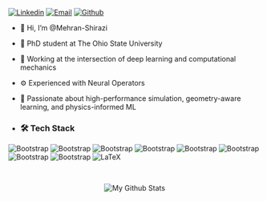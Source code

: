 [![Linkedin](https://img.shields.io/badge/-LinkedIn-blue?style=flat&logo=Linkedin&logoColor=white)](https://www.linkedin.com/in/mehran-shirazi/)
[![Email](https://img.shields.io/badge/Email-shirazi.12%40osu.edu-blue?style=flat&logo=maildotru&logoColor=white)](mailto:shirazi.12@osu.edu)
[![Github](https://img.shields.io/github/followers/hejazizo?label=Follow&style=social)](https://github.com/Mehran-Shirazi)

- 👋 Hi, I’m @Mehran-Shirazi
- 🔬 PhD student at The Ohio State University
- 🚀 Working at the intersection of deep learning and computational mechanics
- ⚙️ Experienced with Neural Operators
- 🌱 Passionate about high-performance simulation, geometry-aware learning, and physics-informed ML

- ### 🛠 Tech Stack

![Bootstrap](https://img.shields.io/badge/-Python-05122A?style=flat-square&logo=Python&color=353535) ![Bootstrap](https://img.shields.io/badge/-PyTorch-05122A?style=flat-square&logo=PyTorch&color=353535) ![Bootstrap](https://img.shields.io/badge/-TensorFlow-05122A?style=flat-square&logo=TensorFlow&color=353535) ![Bootstrap](https://img.shields.io/badge/-Scikit%20Learn-05122A?style=flat-square&logo=Scikit-Learn&color=353535) ![Bootstrap](https://img.shields.io/badge/-Pandas-05122A?style=flat-square&logo=Pandas&color=353535) ![Bootstrap](https://img.shields.io/badge/-Numpy-05122A?style=flat-square&logo=Numpy&color=353535) ![Bootstrap](https://img.shields.io/badge/-Matplotlib-05122A?style=flat-square&logo=Matplotlib&color=353535) ![Bootstrap](https://img.shields.io/badge/-Visual%20Studio%20Code-05122A?style=flat-square&logo=Visual-Studio-Code&color=353535) ![LaTeX](https://img.shields.io/badge/-LaTeX-05122A?style=flat-square&logo=LaTeX&color=353535)


<!--
<p align="center">
  <img src="https://github-readme-stats.vercel.app/api?username=Mehran-Shirazi&show_icons=true&count_private=true&theme=default&hide_border=true&hide=issues,contribs&include_all_commits=true">
</p>
-->

<br>
<p align="center">
<img align="center" src="https://github-readme-stats.vercel.app/api/top-langs/?username=Shreya549&layout=compact&theme=github_dark" alt="My Github Stats">

<!--
<img align="center" src="https://github-readme-stats.vercel.app/api?username=Shreya549&&show_icons=true&theme=radical&count_private=true&include_all_commits=true" alt="My Github Stats">
-->
</p>

<!---
Mehran-Shirazi/Mehran-Shirazi is a ✨ special ✨ repository because its `README.md` (this file) appears on your GitHub profile.
You can click the Preview link to take a look at your changes.
--->
